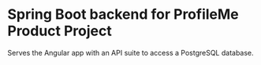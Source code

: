# Spring Boot backend for ProfileMe Product Project
Serves the Angular app with an API suite to access a PostgreSQL database.
